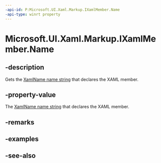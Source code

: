 ```yaml
---
-api-id: P:Microsoft.UI.Xaml.Markup.IXamlMember.Name
-api-type: winrt property
---
```


<!-- Property syntax
public string Name { get; }
-->

# Microsoft.UI.Xaml.Markup.IXamlMember.Name

## -description
Gets the [XamlName name string](/dotnet/framework/xaml-services/xamlname-grammar) that declares the XAML member.

## -property-value
The [XamlName name string](/dotnet/framework/xaml-services/xamlname-grammar) that declares the XAML member.

## -remarks

## -examples

## -see-also
